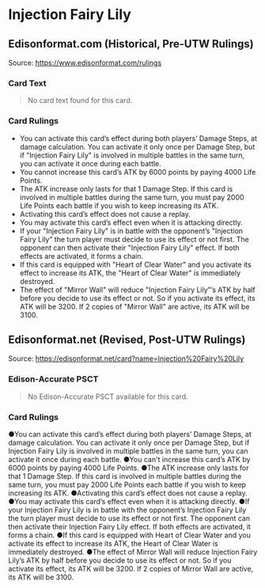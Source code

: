 # Injection Fairy Lily

## Edisonformat.com (Historical, Pre-UTW Rulings)

Source: https://www.edisonformat.com/rulings

### Card Text

> No card text found for this card.

### Card Rulings

*   You can activate this card’s effect during both players’ Damage Steps, at damage calculation. You can activate it only once per Damage Step, but if "Injection Fairy Lily" is involved in multiple battles in the same turn, you can activate it once during each battle.
*   You cannot increase this card’s ATK by 6000 points by paying 4000 Life Points.
*   The ATK increase only lasts for that 1 Damage Step. If this card is involved in multiple battles during the same turn, you must pay 2000 Life Points each battle if you wish to keep increasing its ATK.
*   Activating this card’s effect does not cause a replay.
*   You may activate this card’s effect even when it is attacking directly.
*   If your "Injection Fairy Lily" is in battle with the opponent’s "Injection Fairy Lily" the turn player must decide to use its effect or not first. The opponent can then activate their "Injection Fairy Lily" effect. If both effects are activated, it forms a chain.
*   If this card is equipped with "Heart of Clear Water" and you activate its effect to increase its ATK, the "Heart of Clear Water" is immediately destroyed.
*   The effect of "Mirror Wall" will reduce "Injection Fairy Lily"’s ATK by half before you decide to use its effect or not. So if you activate its effect, its ATK will be 3200. If 2 copies of "Mirror Wall" are active, its ATK will be 3100.

## Edisonformat.net (Revised, Post-UTW Rulings)

Source: https://edisonformat.net/card?name=Injection%20Fairy%20Lily

### Edison-Accurate PSCT

> No Edison-Accurate PSCT available for this card.

### Card Rulings

●You can activate this card’s effect during both players’ Damage Steps, at damage calculation. You can activate it only once per Damage Step, but if Injection Fairy Lily is involved in multiple battles in the same turn, you can activate it once during each battle.
●You can't increase this card’s ATK by 6000 points by paying 4000 Life Points.
●The ATK increase only lasts for that 1 Damage Step. If this card is involved in multiple battles during the same turn, you must pay 2000 Life Points each battle if you wish to keep increasing its ATK.
●Activating this card’s effect does not cause a replay.
●You may activate this card’s effect even when it is attacking directly.
●If your Injection Fairy Lily is in battle with the opponent’s Injection Fairy Lily the turn player must decide to use its effect or not first. The opponent can then activate their Injection Fairy Lily effect. If both effects are activated, it forms a chain.
●If this card is equipped with Heart of Clear Water and you activate its effect to increase its ATK, the Heart of Clear Water is immediately destroyed.
●The effect of Mirror Wall will reduce Injection Fairy Lily’s ATK by half before you decide to use its effect or not. So if you activate its effect, its ATK will be 3200. If 2 copies of Mirror Wall are active, its ATK will be 3100.
            